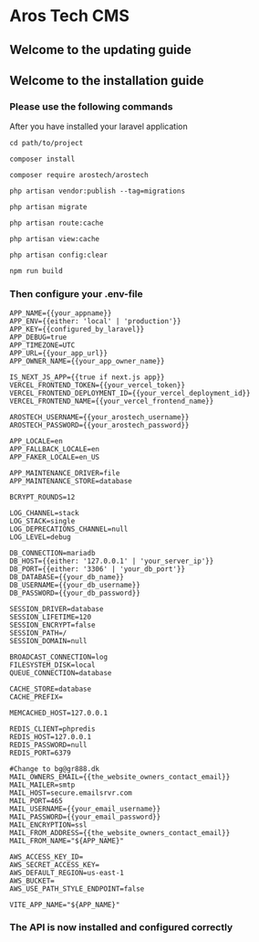 # Aros Tech CMS

## Welcome to the updating guide


## Welcome to the installation guide

### Please use the following commands
After you have installed your laravel application

```cd path/to/project```

``composer install ``

``composer require arostech/arostech ``

``php artisan vendor:publish --tag=migrations ``

``php artisan migrate``

``php artisan route:cache``

``php artisan view:cache``

``php artisan config:clear``

``npm run build``

### Then configure your .env-file
```
APP_NAME={{your_appname}}
APP_ENV={{either: 'local' | 'production'}}
APP_KEY={{configured_by_laravel}}
APP_DEBUG=true
APP_TIMEZONE=UTC
APP_URL={{your_app_url}}
APP_OWNER_NAME={{your_app_owner_name}}

IS_NEXT_JS_APP={{true if next.js app}}
VERCEL_FRONTEND_TOKEN={{your_vercel_token}}
VERCEL_FRONTEND_DEPLOYMENT_ID={{your_vercel_deployment_id}}
VERCEL_FRONTEND_NAME={{your_vercel_frontend_name}}

AROSTECH_USERNAME={{your_arostech_username}}
AROSTECH_PASSWORD={{your_arostech_password}}

APP_LOCALE=en
APP_FALLBACK_LOCALE=en
APP_FAKER_LOCALE=en_US

APP_MAINTENANCE_DRIVER=file
APP_MAINTENANCE_STORE=database

BCRYPT_ROUNDS=12

LOG_CHANNEL=stack
LOG_STACK=single
LOG_DEPRECATIONS_CHANNEL=null
LOG_LEVEL=debug

DB_CONNECTION=mariadb
DB_HOST={{either: '127.0.0.1' | 'your_server_ip'}}
DB_PORT={{either: '3306' | 'your_db_port'}}
DB_DATABASE={{your_db_name}}
DB_USERNAME={{your_db_username}}
DB_PASSWORD={{your_db_password}}

SESSION_DRIVER=database
SESSION_LIFETIME=120
SESSION_ENCRYPT=false
SESSION_PATH=/
SESSION_DOMAIN=null

BROADCAST_CONNECTION=log
FILESYSTEM_DISK=local
QUEUE_CONNECTION=database

CACHE_STORE=database
CACHE_PREFIX=

MEMCACHED_HOST=127.0.0.1

REDIS_CLIENT=phpredis
REDIS_HOST=127.0.0.1
REDIS_PASSWORD=null
REDIS_PORT=6379

#Change to bg@gr888.dk
MAIL_OWNERS_EMAIL={{the_website_owners_contact_email}} 
MAIL_MAILER=smtp
MAIL_HOST=secure.emailsrvr.com
MAIL_PORT=465
MAIL_USERNAME={{your_email_username}}
MAIL_PASSWORD={{your_email_password}}
MAIL_ENCRYPTION=ssl
MAIL_FROM_ADDRESS={{the_website_owners_contact_email}}
MAIL_FROM_NAME="${APP_NAME}"

AWS_ACCESS_KEY_ID=
AWS_SECRET_ACCESS_KEY=
AWS_DEFAULT_REGION=us-east-1
AWS_BUCKET=
AWS_USE_PATH_STYLE_ENDPOINT=false

VITE_APP_NAME="${APP_NAME}"

```

### The API is now installed and configured correctly

